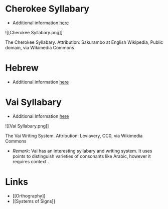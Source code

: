 # Cherokee Syllabary 
* Additional information [here](https://en.wikipedia.org/wiki/Cherokee_syllabary)

![[Cherokee Syllabary.png]]
<figcaption> The Cherokee Syllabary. Attribution: Sakurambo at English Wikipedia, Public domain, via Wikimedia Commons</figcaption>

# Hebrew 
* Additional information [here](https://en.wikipedia.org/wiki/Hebrew_alphabet) 

# Vai Syllabary
* Additional Information [here](https://en.wikipedia.org/wiki/Vai_syllabary)

![[Vai Syllabary.png]]
<figcaption> The Vai Writing System. Attribution: Leviavery, CC0, via Wikimedia Commons </figcaption>

* *Remark*: Vai has an interesting syllabary and writing system. It uses points to distinguish varieties of consonants like Arabic, however it requires context .
# Links 
* [[Orthography]]
* [[Systems of Signs]]